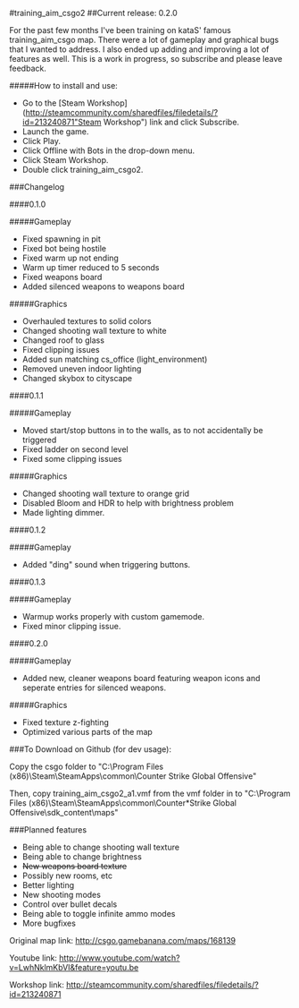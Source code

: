 #training_aim_csgo2
##Current release: 0.2.0

For the past few months I've been training on kataS' famous training_aim_csgo map.
There were a lot of gameplay and graphical bugs that I wanted to address. 
I also ended up adding and improving a lot of features as well. 
This is a work in progress, so subscribe and please leave feedback.

#####How to install and use:

* Go to the [Steam Workshop](http://steamcommunity.com/sharedfiles/filedetails/?id=213240871"Steam Workshop") link and click Subscribe.
* Launch the game.
* Click Play.
* Click Offline with Bots in the drop-down menu.
* Click Steam Workshop.
* Double click training_aim_csgo2. 


###Changelog
 
####0.1.0

#####Gameplay
* Fixed spawning in pit
* Fixed bot being hostile
* Fixed warm up not ending
* Warm up timer reduced to 5 seconds
* Fixed weapons board
* Added silenced weapons to weapons board


#####Graphics
* Overhauled textures to solid colors
* Changed shooting wall texture to white
* Changed roof to glass
* Fixed clipping issues
* Added sun matching cs_office (light_environment)
* Removed uneven indoor lighting
* Changed skybox to cityscape

####0.1.1

#####Gameplay
* Moved start/stop buttons in to the walls, as to not accidentally be triggered
* Fixed ladder on second level
* Fixed some clipping issues

#####Graphics
* Changed shooting wall texture to orange grid
* Disabled Bloom and HDR to help with brightness problem
* Made lighting dimmer.

####0.1.2 

#####Gameplay 
* Added "ding" sound when triggering buttons.

####0.1.3

#####Gameplay 
* Warmup works properly with custom gamemode.
* Fixed minor clipping issue.

####0.2.0

#####Gameplay 
* Added new, cleaner weapons board featuring weapon icons and seperate entries for silenced weapons.

#####Graphics
* Fixed texture z-fighting
* Optimized various parts of the map

###To Download on Github (for dev usage):

Copy the csgo folder to
"C:\Program Files (x86)\Steam\SteamApps\common\Counter Strike Global Offensive"

Then, copy training_aim_csgo2_a1.vmf from the vmf folder in to
"C:\Program Files (x86)\Steam\SteamApps\common\Counter*Strike Global Offensive\sdk_content\maps"

###Planned features
* Being able to change shooting wall texture
* Being able to change brightness
* ~~New weapons board texture~~
* Possibly new rooms, etc
* Better lighting
* New shooting modes
* Control over bullet decals
* Being able to toggle infinite ammo modes
* More bugfixes

Original map link: http://csgo.gamebanana.com/maps/168139

Youtube link: http://www.youtube.com/watch?v=LwhNklmKbVI&feature=youtu.be

Workshop link: http://steamcommunity.com/sharedfiles/filedetails/?id=213240871


